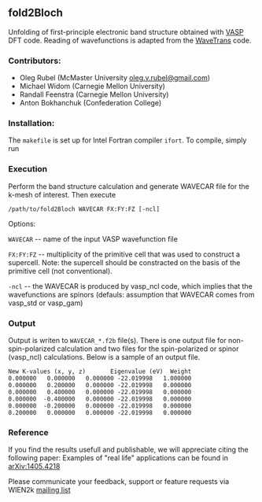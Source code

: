## fold2Bloch

Unfolding of first-principle electronic band structure obtained with [VASP](https://www.vasp.at) DFT code. Reading of wavefunctions is adapted from the [WaveTrans](http://www.andrew.cmu.edu/user/feenstra/wavetrans) code.

### Contributors:
* Oleg Rubel (McMaster University <oleg.v.rubel@gmail.com>)
* Michael Widom (Carnegie Mellon University)
* Randall Feenstra (Carnegie Mellon University)
* Anton Bokhanchuk (Confederation College)

### Installation:
The `makefile` is set up for Intel Fortran compiler `ifort`. To compile, simply run

### Execution
Perform the band structure calculation and generate WAVECAR file for the k-mesh of interest. Then execute

`/path/to/fold2Bloch WAVECAR FX:FY:FZ [-ncl]`

Options:

  `WAVECAR` -- name of the input VASP wavefunction file

  `FX:FY:FZ` -- multiplicity of the primitive cell that was used to construct a supercell. Note: the supercell should be constracted on the basis of the primitive cell (not conventional).

  `-ncl` -- the WAVECAR is produced by vasp_ncl code, which implies that the wavefunctions are spinors (defauls: assumption that WAVECAR comes from vasp_std or vasp_gam)

### Output
Output is writen to `WAVECAR_*.f2b` file(s). There is one output file for non-spin-polarized calculation and two files for the spin-polarized or spinor (vasp_ncl) calculations. Below is a sample of an output file.

    New K-values (x, y, z)       Eigenvalue (eV)  Weight
    0.000000   0.000000   0.000000 -22.019998   1.000000
    0.000000   0.200000   0.000000 -22.019998   0.000000
    0.000000   0.400000   0.000000 -22.019998   0.000000
    0.000000  -0.400000   0.000000 -22.019998   0.000000
    0.000000  -0.200000   0.000000 -22.019998   0.000000
    0.200000   0.000000   0.000000 -22.019998   0.000000

### Reference
If you find the results usefull and publishable, we will appreciate citing the following paper:
Examples of "real life" applications can be found in [arXiv:1405.4218](http://arxiv.org/abs/1405.4218)

Please communicate your feedback, support or feature requests via WIEN2k [mailing list](http://www.wien2k.at/reg_user/mailing_list)
